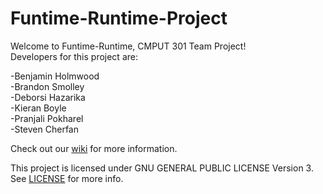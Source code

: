 Funtime-Runtime-Project
=======================

Welcome to Funtime-Runtime, CMPUT 301 Team Project!   
Developers for this project are:

  -Benjamin Holmwood  
  -Brandon Smolley  
  -Deborsi Hazarika   
  -Kieran Boyle  
  -Pranjali Pokharel  
  -Steven Cherfan  
  
Check out our [wiki](https://github.com/CMPUT301F14T04/Funtime-Runtime-Project/wiki) for more information.

This project is licensed under GNU GENERAL PUBLIC LICENSE Version 3. See [LICENSE](/LICENSE) for more info. 
